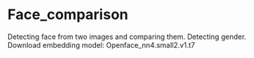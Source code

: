 # Face_comparison
Detecting face from two images and comparing them.
Detecting gender.
Download embedding model: Openface_nn4.small2.v1.t7
